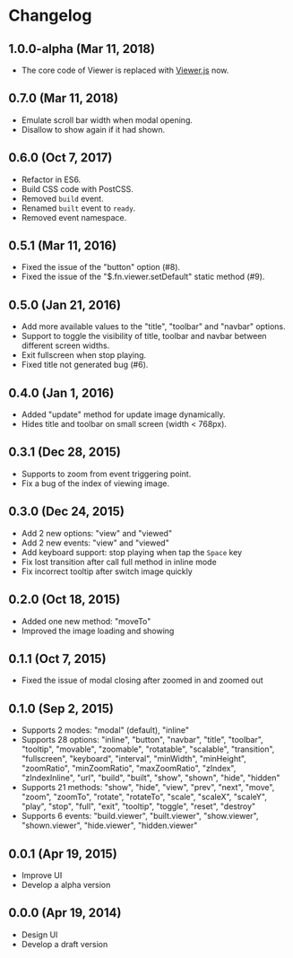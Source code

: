 # Changelog

## 1.0.0-alpha (Mar 11, 2018)

- The core code of Viewer is replaced with [Viewer.js](https://github.com/fengyuanchen/viewerjs) now.

## 0.7.0 (Mar 11, 2018)

- Emulate scroll bar width when modal opening.
- Disallow to show again if it had shown.

## 0.6.0 (Oct 7, 2017)

- Refactor in ES6.
- Build CSS code with PostCSS.
- Removed `build` event.
- Renamed `built` event to `ready`.
- Removed event namespace.

## 0.5.1 (Mar 11, 2016)

- Fixed the issue of the "button" option (#8).
- Fixed the issue of the "$.fn.viewer.setDefault" static method (#9).

## 0.5.0 (Jan 21, 2016)

- Add more available values to the "title", "toolbar" and "navbar" options.
- Support to toggle the visibility of title, toolbar and navbar between different screen widths.
- Exit fullscreen when stop playing.
- Fixed title not generated bug (#6).

## 0.4.0 (Jan 1, 2016)

- Added "update" method for update image dynamically.
- Hides title and toolbar on small screen (width < 768px).

## 0.3.1 (Dec 28, 2015)

- Supports to zoom from event triggering point.
- Fix a bug of the index of viewing image.

## 0.3.0 (Dec 24, 2015)

- Add 2 new options: "view" and "viewed"
- Add 2 new events: "view" and "viewed"
- Add keyboard support: stop playing when tap the `Space` key
- Fix lost transition after call full method in inline mode
- Fix incorrect tooltip after switch image quickly

## 0.2.0 (Oct 18, 2015)

- Added one new method: "moveTo"
- Improved the image loading and showing

## 0.1.1 (Oct 7, 2015)

- Fixed the issue of modal closing after zoomed in and zoomed out

## 0.1.0 (Sep 2, 2015)

- Supports 2 modes: "modal" (default), "inline"
- Supports 28 options: "inline", "button", "navbar", "title", "toolbar", "tooltip", "movable", "zoomable", "rotatable", "scalable", "transition", "fullscreen", "keyboard", "interval", "minWidth", "minHeight", "zoomRatio", "minZoomRatio", "maxZoomRatio", "zIndex", "zIndexInline", "url", "build", "built", "show", "shown", "hide", "hidden"
- Supports 21 methods: "show", "hide", "view", "prev", "next", "move", "zoom", "zoomTo", "rotate", "rotateTo", "scale", "scaleX", "scaleY", "play", "stop", "full", "exit", "tooltip", "toggle", "reset", "destroy"
- Supports 6 events: "build.viewer", "built.viewer", "show.viewer", "shown.viewer", "hide.viewer", "hidden.viewer"

## 0.0.1 (Apr 19, 2015)

- Improve UI
- Develop a alpha version

## 0.0.0 (Apr 19, 2014)

- Design UI
- Develop a draft version
